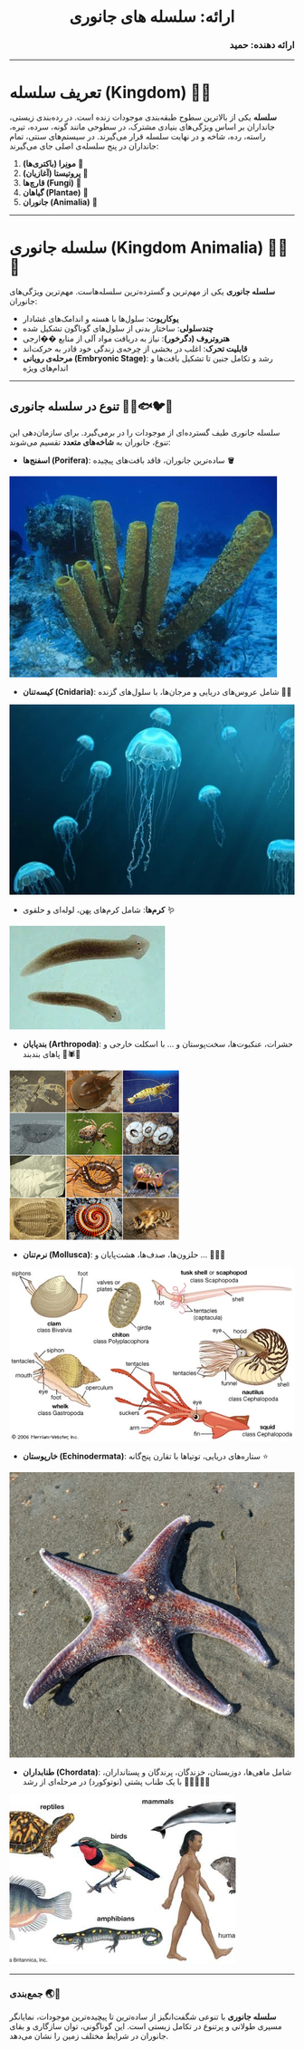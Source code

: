 <div align="center">
<h1>ارائه: سلسله های جانوری</h1>
</div>
<div align="right">
<h3>ارائه دهنده: حمید</h3>
</div>

---

# **تعریف سلسله (Kingdom)** 🌱🔬

**سلسله** یکی از بالاترین سطوح طبقه‌بندی موجودات زنده است. در رده‌بندی زیستی، جانداران بر اساس ویژگی‌های بنیادی مشترک، در سطوحی مانند گونه، سرده، تیره، راسته، رده، شاخه و در نهایت سلسله قرار می‌گیرند. در سیستم‌های سنتی، تمام جانداران در پنج سلسله‌ی اصلی جای می‌گیرند:  
1. **مونِرا (باکتری‌ها)** 🦠  
2. **پروتیستا (آغازیان)** 🧫  
3. **قارچ‌ها (Fungi)** 🍄  
4. **گیاهان (Plantae)** 🌿  
5. **جانوران (Animalia)** 🦁

---

# **سلسله جانوری (Kingdom Animalia)** 🦋🦎🦑

**سلسله جانوری** یکی از مهم‌ترین و گسترده‌ترین سلسله‌هاست. مهم‌ترین ویژگی‌های جانوران:

- **یوکاریوت**: سلول‌ها با هسته و اندامک‌های غشادار  
- **چندسلولی**: ساختار بدنی از سلول‌های گوناگون تشکیل شده  
- **هتروتروف (دگرخور)**: نیاز به دریافت مواد آلی از منابع ��ارجی  
- **قابلیت تحرک**: اغلب در بخشی از چرخه‌ی زندگی خود قادر به حرکت‌اند  
- **مرحله‌ی رویانی (Embryonic Stage)**: رشد و تکامل جنین تا تشکیل بافت‌ها و اندام‌های ویژه

---

## **تنوع در سلسله جانوری** 🦀🐙🐟🐦🐸

سلسله جانوری طیف گسترده‌ای از موجودات را در برمی‌گیرد. برای سازمان‌دهی این تنوع، جانوران به **شاخه‌های متعدد** تقسیم می‌شوند:

- **اسفنج‌ها (Porifera)**: ساده‌ترین جانوران، فاقد بافت‌های پیچیده 🪣  

![image1](./ssp.jpg)

- **کیسه‌تنان (Cnidaria)**: شامل عروس‌های دریایی و مرجان‌ها، با سلول‌های گزنده 🌊🐚  
  
![image2](./pygsd4ddicd51.webp)

- **کرم‌ها**: شامل کرم‌های پهن، لوله‌ای و حلقوی 🪱  
  
![image2](./images.jpeg)

- **بندپایان (Arthropoda)**: حشرات، عنکبوت‌ها، سخت‌پوستان و ... با اسکلت خارجی و پاهای بندبند 🦗🕷🦞 
   
![image2](./Arthropoda_collage.png)

- **نرم‌تنان (Mollusca)**: حلزون‌ها، صدف‌ها، هشت‌پایان و ... 🐚🐌🐙  
  
![image2](./Representative-mollusks.webp)

- **خارپوستان (Echinodermata)**: ستاره‌های دریایی، توتیاها با تقارن پنج‌گانه ⭐ 
  
![image2](./IMG_20200412_160159.jpg)

- **طنابداران (Chordata)**: شامل ماهی‌ها، دوزیستان، خزندگان، پرندگان و پستانداران، با یک طناب پشتی (نوتوکورد) در مرحله‌ای از رشد 🐠🐸🦎🦅🐵

![image2](./groups-vertebrates-amphibians-fishes-reptiles-mammals-birds.jpg)

---

### **جمع‌بندی** 🌏🧬

**سلسله جانوری** با تنوعی شگفت‌انگیز از ساده‌ترین تا پیچیده‌ترین موجودات، نمایانگر مسیری طولانی و پرتنوع در تکامل زیستی است. این گوناگونی، توان سازگاری و بقای جانوران در شرایط مختلف زمین را نشان می‌دهد.  